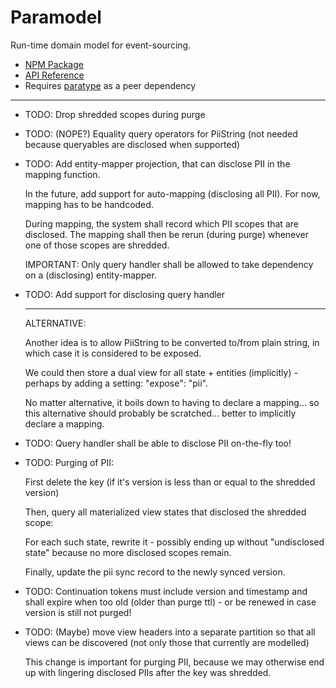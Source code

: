 # Paramodel

Run-time domain model for event-sourcing.

* [NPM Package](https://www.npmjs.com/package/paramodel)
* [API Reference](https://github.com/mwikstrom/paramodel/blob/master/docs/paramodel.md)
* Requires [paratype](https://github.com/mwikstrom/paratype#readme) as a peer dependency

----

- TODO: Drop shredded scopes during purge

- TODO: (NOPE?) Equality query operators for PiiString (not needed because queryables are
  disclosed when supported)

- TODO: Add entity-mapper projection, that can disclose PII in the mapping function.

  In the future, add support for auto-mapping (disclosing all PII). For now, mapping has
  to be handcoded.

  During mapping, the system shall record which PII scopes that are disclosed. The mapping
  shall then be rerun (during purge) whenever one of those scopes are shredded.

  IMPORTANT: Only query handler shall be allowed to take dependency on a (disclosing)
  entity-mapper.

- TODO: Add support for disclosing query handler

  ----
  ALTERNATIVE:

  Another idea is to allow PiiString to be converted to/from plain string, in which case
  it is considered to be exposed.

  We could then store a dual view for all state + entities (implicitly) - perhaps 
  by adding a setting: "expose": "pii".

  No matter alternative, it boils down to having to declare a mapping... so this alternative
  should probably be scratched... better to implicitly declare a mapping.
 
- TODO: Query handler shall be able to disclose PII on-the-fly too!

- TODO: Purging of PII:

  First delete the key (if it's version is less than or equal to the shredded version)
  
  Then, query all materialized view states that disclosed the shredded scope:

  For each such state, rewrite it - possibly ending up without "undisclosed state" because
  no more disclosed scopes remain.

  Finally, update the pii sync record to the newly synced version.

- TODO: Continuation tokens must include version and timestamp and shall expire when too old
  (older than purge ttl) - or be renewed in case version is still not purged!

- TODO: (Maybe) move view headers into a separate partition so that all views can be
  discovered (not only those that currently are modelled)

  This change is important for purging PII, because we may otherwise end up with lingering
  disclosed PIIs after the key was shredded.
